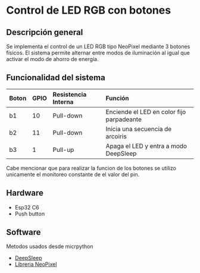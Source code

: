 # Control de LED RGB con botones 

## Descripción general
Se implementa el control de un LED RGB tipo NeoPixel mediante 3 botones físicos. El sistema permite alternar entre modos de iluminación al igual que activar el modo de ahorro de energía.
## Funcionalidad del sistema 

| Boton | GPIO | Resistencia Interna | Función |
|:----|:---------|:-------------|:--------------------------|
| b1 | 10 | Pull-down | Enciende el LED en color fijo parpadeante |
b2|11|Pull-down|Inicia una secuencia de arcoiris|
b3|1|Pull-up|Apaga el LED y entra a modo DeepSleep|

Cabe mencionar que para realizar la funcion de los botones se utilizo unicamente el monitoreo constante de el valor del pin.

## Hardware
- Esp32 C6
- Push button
  
## Software
Metodos usados desde micrpython
- [DeepSleep](https://docs.micropython.org/en/latest/library/machine.html#power-related-functions)
- [Libreria NeoPixel](https://docs.micropython.org/en/latest/library/neopixel.html)

